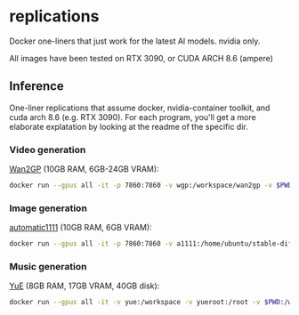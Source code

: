 # replications  

Docker one-liners that just work for the latest AI models.
nvidia only.

All images have been tested on RTX 3090, or CUDA ARCH 8.6 (ampere)

## Inference  

One-liner replications that assume docker, nvidia-container toolkit, and cuda arch 8.6 (e.g. RTX 3090).
For each program, you'll get a more elaborate explatation by looking at the readme of the specific dir.

### Video generation
[Wan2GP](/wan2gp/README.md) (10GB RAM, 6GB-24GB VRAM):
```bash
docker run --gpus all -it -p 7860:7860 -v wgp:/workspace/wan2gp -v $PWD:/workspace/wan2gp/outputs marksverdhei/wan2gp:latest
```

### Image generation
[automatic1111](/automatic1111/README.md) (10GB RAM, 6GB VRAM):
```bash
docker run --gpus all -it -p 7860:7860 -v a1111:/home/ubuntu/stable-diffusion-webui -v $PWD:/home/ubuntu/stable-diffusion-webui/outputs automatic1111:latest
```

### Music generation

[YuE](/yue/README.md) (8GB RAM, 17GB VRAM, 40GB disk):
```bash
docker run --gpus all -it -v yue:/workspace -v yueroot:/root -v $PWD:/workspace/YuE/inference/output yue:latest
```

